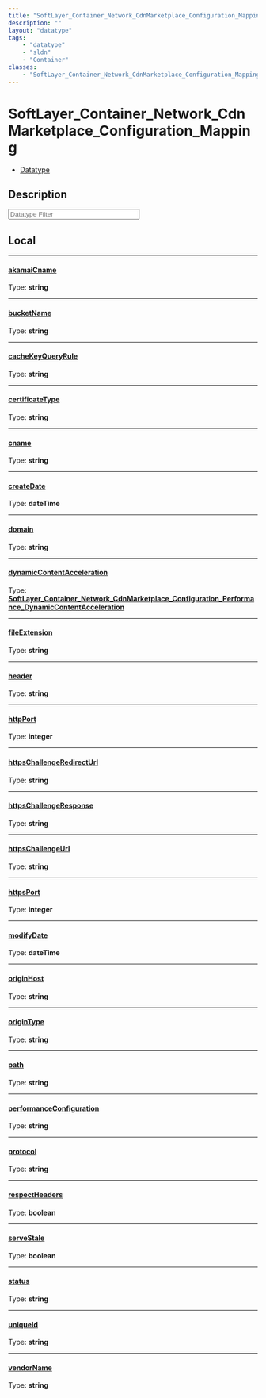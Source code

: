 ```yaml
---
title: "SoftLayer_Container_Network_CdnMarketplace_Configuration_Mapping"
description: ""
layout: "datatype"
tags:
    - "datatype"
    - "sldn"
    - "Container"
classes:
    - "SoftLayer_Container_Network_CdnMarketplace_Configuration_Mapping"
---
```


# SoftLayer_Container_Network_CdnMarketplace_Configuration_Mapping
<div id='service-datatype'>
    <ul id='sldn-reference-tabs'>
        <li id='datatype'> <a href='/reference/datatypes/SoftLayer_Container_Network_CdnMarketplace_Configuration_Mapping' >Datatype</a></li>
    </ul>
</div>

## Description 








<!-- Filer BEGIN -->
<div class="view-filters">
        <div class="clearfix">
            <div class="search-input-box">
                <input placeholder="Datatype Filter" onkeyup="titleSearch(inputId='prop-input', divId='properties', elementClass='prop-row')" 
                    type="text" id="prop-input" value="" size="30" maxlength="128" class="form-text">
            </div>
        </div>
</div>
<!-- Filer END -->

<div id="properties" class="content">
<div id="localProperties" class="prop-content" >

## Local
<div class="prop-row">

-----
[akamaiCname]: #akamaicname
#### [akamaiCname]
  
<span class="type-label">Type: </span>**string**  



</div>
<div class="prop-row">

-----
[bucketName]: #bucketname
#### [bucketName]
  
<span class="type-label">Type: </span>**string**  



</div>
<div class="prop-row">

-----
[cacheKeyQueryRule]: #cachekeyqueryrule
#### [cacheKeyQueryRule]
  
<span class="type-label">Type: </span>**string**  



</div>
<div class="prop-row">

-----
[certificateType]: #certificatetype
#### [certificateType]
  
<span class="type-label">Type: </span>**string**  



</div>
<div class="prop-row">

-----
[cname]: #cname
#### [cname]
  
<span class="type-label">Type: </span>**string**  



</div>
<div class="prop-row">

-----
[createDate]: #createdate
#### [createDate]
  
<span class="type-label">Type: </span>**dateTime**  



</div>
<div class="prop-row">

-----
[domain]: #domain
#### [domain]
  
<span class="type-label">Type: </span>**string**  



</div>
<div class="prop-row">

-----
[dynamicContentAcceleration]: #dynamiccontentacceleration
#### [dynamicContentAcceleration]
  
<span class="type-label">Type: </span>**<a href='/reference/datatypes/SoftLayer_Container_Network_CdnMarketplace_Configuration_Performance_DynamicContentAcceleration'>SoftLayer_Container_Network_CdnMarketplace_Configuration_Performance_DynamicContentAcceleration </a>**  



</div>
<div class="prop-row">

-----
[fileExtension]: #fileextension
#### [fileExtension]
  
<span class="type-label">Type: </span>**string**  



</div>
<div class="prop-row">

-----
[header]: #header
#### [header]
  
<span class="type-label">Type: </span>**string**  



</div>
<div class="prop-row">

-----
[httpPort]: #httpport
#### [httpPort]
  
<span class="type-label">Type: </span>**integer**  



</div>
<div class="prop-row">

-----
[httpsChallengeRedirectUrl]: #httpschallengeredirecturl
#### [httpsChallengeRedirectUrl]
  
<span class="type-label">Type: </span>**string**  



</div>
<div class="prop-row">

-----
[httpsChallengeResponse]: #httpschallengeresponse
#### [httpsChallengeResponse]
  
<span class="type-label">Type: </span>**string**  



</div>
<div class="prop-row">

-----
[httpsChallengeUrl]: #httpschallengeurl
#### [httpsChallengeUrl]
  
<span class="type-label">Type: </span>**string**  



</div>
<div class="prop-row">

-----
[httpsPort]: #httpsport
#### [httpsPort]
  
<span class="type-label">Type: </span>**integer**  



</div>
<div class="prop-row">

-----
[modifyDate]: #modifydate
#### [modifyDate]
  
<span class="type-label">Type: </span>**dateTime**  



</div>
<div class="prop-row">

-----
[originHost]: #originhost
#### [originHost]
  
<span class="type-label">Type: </span>**string**  



</div>
<div class="prop-row">

-----
[originType]: #origintype
#### [originType]
  
<span class="type-label">Type: </span>**string**  



</div>
<div class="prop-row">

-----
[path]: #path
#### [path]
  
<span class="type-label">Type: </span>**string**  



</div>
<div class="prop-row">

-----
[performanceConfiguration]: #performanceconfiguration
#### [performanceConfiguration]
  
<span class="type-label">Type: </span>**string**  



</div>
<div class="prop-row">

-----
[protocol]: #protocol
#### [protocol]
  
<span class="type-label">Type: </span>**string**  



</div>
<div class="prop-row">

-----
[respectHeaders]: #respectheaders
#### [respectHeaders]
  
<span class="type-label">Type: </span>**boolean**  



</div>
<div class="prop-row">

-----
[serveStale]: #servestale
#### [serveStale]
  
<span class="type-label">Type: </span>**boolean**  



</div>
<div class="prop-row">

-----
[status]: #status
#### [status]
  
<span class="type-label">Type: </span>**string**  



</div>
<div class="prop-row">

-----
[uniqueId]: #uniqueid
#### [uniqueId]
  
<span class="type-label">Type: </span>**string**  



</div>
<div class="prop-row">

-----
[vendorName]: #vendorname
#### [vendorName]
  
<span class="type-label">Type: </span>**string**  



</div>
</div>
<!-- LOCAL PROPERTY END -->

</div>


